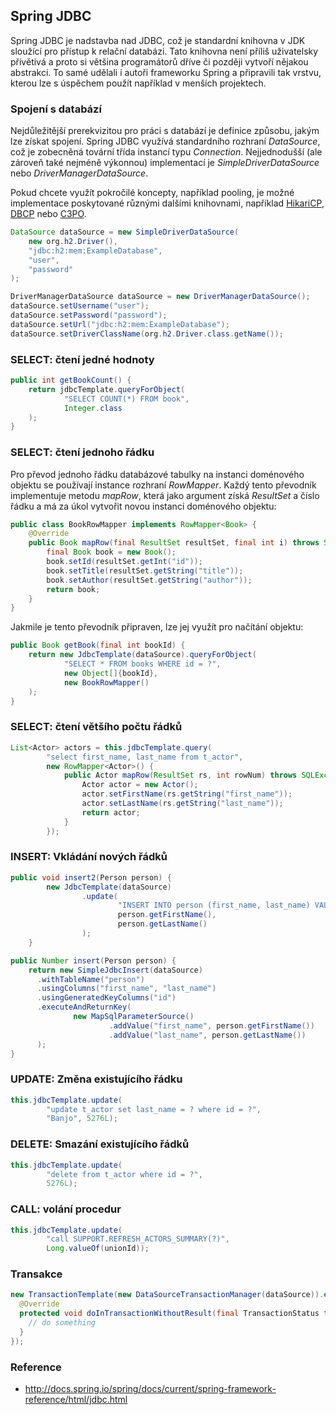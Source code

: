 ## Spring JDBC

Spring JDBC je nadstavba nad JDBC, což je standardní knihovna v JDK sloužící pro přístup k relační databázi. Tato knihovna není příliš uživatelsky přívětivá a proto si většina programátorů dříve či později vytvoří nějakou abstrakci. To samé udělali i autoři frameworku Spring a připravili tak vrstvu, kterou lze s úspěchem použít například v menších projektech.

### Spojení s databází

Nejdůležitější prerekvizitou pro práci s databází je definice způsobu, jakým lze získat spojení. Spring JDBC využívá standardního rozhraní *DataSource*, což je zobecněná tovární třída instancí typu *Connection*. Nejjednodušší (ale zároveň také nejméně výkonnou) implementací je *SimpleDriverDataSource* nebo *DriverManagerDataSource*. 

Pokud chcete využít pokročilé koncepty, například pooling, je možné implementace poskytované různými dalšími knihovnami, například [HikariCP](https://github.com/brettwooldridge/HikariCP), [DBCP](https://commons.apache.org/proper/commons-dbcp/) nebo [C3PO](https://github.com/swaldman/c3p0).

```java
DataSource dataSource = new SimpleDriverDataSource(
    new org.h2.Driver(), 
    "jdbc:h2:mem:ExampleDatabase", 
    "user", 
    "password"
);
```

```java
DriverManagerDataSource dataSource = new DriverManagerDataSource();
dataSource.setUsername("user");
dataSource.setPassword("password");
dataSource.setUrl("jdbc:h2:mem:ExampleDatabase");
dataSource.setDriverClassName(org.h2.Driver.class.getName());
```

### SELECT: čtení jedné hodnoty

```java
public int getBookCount() {
    return jdbcTemplate.queryForObject(
            "SELECT COUNT(*) FROM book",
            Integer.class
    );
}
```

### SELECT: čtení jednoho řádku

Pro převod jednoho řádku databázové tabulky na instanci doménového objektu se používají instance rozhraní *RowMapper*. Každý tento převodník implementuje metodu *mapRow*, která jako argument získá *ResultSet* a číslo řádku a má za úkol vytvořit novou instanci doménového objektu:

```java
public class BookRowMapper implements RowMapper<Book> {
    @Override
    public Book mapRow(final ResultSet resultSet, final int i) throws SQLException {
        final Book book = new Book();
        book.setId(resultSet.getInt("id"));
        book.setTitle(resultSet.getString("title"));
        book.setAuthor(resultSet.getString("author"));
        return book;
    }
}
```

Jakmile je tento převodník připraven, lze jej využít pro načítání objektu:

```java
public Book getBook(final int bookId) {
    return new JdbcTemplate(dataSource).queryForObject(
            "SELECT * FROM books WHERE id = ?",
            new Object[]{bookId},
            new BookRowMapper()
    );
}
```

### SELECT: čtení většího počtu řádků

```java
List<Actor> actors = this.jdbcTemplate.query(
        "select first_name, last_name from t_actor",
        new RowMapper<Actor>() {
            public Actor mapRow(ResultSet rs, int rowNum) throws SQLException {
                Actor actor = new Actor();
                actor.setFirstName(rs.getString("first_name"));
                actor.setLastName(rs.getString("last_name"));
                return actor;
            }
        });
```

### INSERT: Vkládání nových řádků

```java
public void insert2(Person person) {
        new JdbcTemplate(dataSource)
                .update(
                        "INSERT INTO person (first_name, last_name) VALUES (?, ?)",
                        person.getFirstName(),
                        person.getLastName()
                );
    }
```

```java
public Number insert(Person person) {
    return new SimpleJdbcInsert(dataSource)
      .withTableName("person")
      .usingColumns("first_name", "last_name")
      .usingGeneratedKeyColumns("id")
      .executeAndReturnKey(
              new MapSqlParameterSource()
                      .addValue("first_name", person.getFirstName())
                      .addValue("last_name", person.getLastName())
      );
}
```

### UPDATE: Změna existujícího řádku

```java
this.jdbcTemplate.update(
        "update t_actor set last_name = ? where id = ?",
        "Banjo", 5276L);
```

### DELETE: Smazání existujícího řádků

```java
this.jdbcTemplate.update(
        "delete from t_actor where id = ?",
        5276L);
```

### CALL: volání procedur

```java
this.jdbcTemplate.update(
        "call SUPPORT.REFRESH_ACTORS_SUMMARY(?)",
        Long.valueOf(unionId));
```

### Transakce

```java
new TransactionTemplate(new DataSourceTransactionManager(dataSource)).execute(new TransactionCallbackWithoutResult() {
  @Override
  protected void doInTransactionWithoutResult(final TransactionStatus transactionStatus) {
    // do something
  }
});
```

### Reference

- http://docs.spring.io/spring/docs/current/spring-framework-reference/html/jdbc.html
